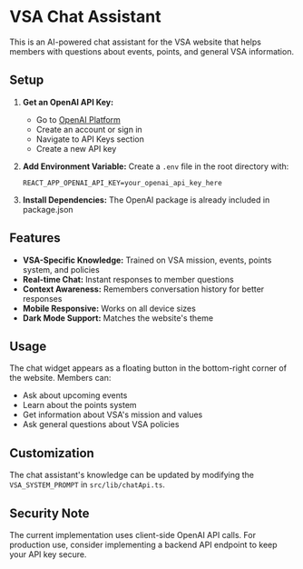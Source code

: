 # VSA Chat Assistant

This is an AI-powered chat assistant for the VSA website that helps members with questions about events, points, and general VSA information.

## Setup

1. **Get an OpenAI API Key:**
   - Go to [OpenAI Platform](https://platform.openai.com/)
   - Create an account or sign in
   - Navigate to API Keys section
   - Create a new API key

2. **Add Environment Variable:**
   Create a `.env` file in the root directory with:
   ```
   REACT_APP_OPENAI_API_KEY=your_openai_api_key_here
   ```

3. **Install Dependencies:**
   The OpenAI package is already included in package.json

## Features

- **VSA-Specific Knowledge:** Trained on VSA mission, events, points system, and policies
- **Real-time Chat:** Instant responses to member questions
- **Context Awareness:** Remembers conversation history for better responses
- **Mobile Responsive:** Works on all device sizes
- **Dark Mode Support:** Matches the website's theme

## Usage

The chat widget appears as a floating button in the bottom-right corner of the website. Members can:

- Ask about upcoming events
- Learn about the points system
- Get information about VSA's mission and values
- Ask general questions about VSA policies

## Customization

The chat assistant's knowledge can be updated by modifying the `VSA_SYSTEM_PROMPT` in `src/lib/chatApi.ts`.

## Security Note

The current implementation uses client-side OpenAI API calls. For production use, consider implementing a backend API endpoint to keep your API key secure.
